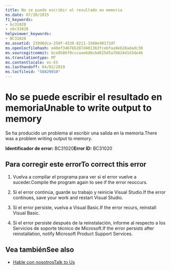 ```yaml
---
title: No se puede escribir el resultado en memoria
ms.date: 07/20/2015
f1_keywords:
- bc31020
- vbc31020
helpviewer_keywords:
- BC31020
ms.assetid: 23996dca-250f-4320-8211-1560e90172df
ms.openlocfilehash: e40ef34676b287d401363fcebfaa9eb28adadc30
ms.sourcegitcommit: bce0586f0cccaae6d6cbd625d5a7b824d1d3de4b
ms.translationtype: MT
ms.contentlocale: es-ES
ms.lasthandoff: 04/02/2019
ms.locfileid: "58829010"
---
```

# <a name="unable-to-write-output-to-memory"></a><span data-ttu-id="326e4-102">No se puede escribir el resultado en memoria</span><span class="sxs-lookup"><span data-stu-id="326e4-102">Unable to write output to memory</span></span>
<span data-ttu-id="326e4-103">Se ha producido un problema al escribir una salida en la memoria.</span><span class="sxs-lookup"><span data-stu-id="326e4-103">There was a problem writing output to memory.</span></span>  
  
 <span data-ttu-id="326e4-104">**Identificador de error:** BC31020</span><span class="sxs-lookup"><span data-stu-id="326e4-104">**Error ID:** BC31020</span></span>  
  
## <a name="to-correct-this-error"></a><span data-ttu-id="326e4-105">Para corregir este error</span><span class="sxs-lookup"><span data-stu-id="326e4-105">To correct this error</span></span>  
  
1.  <span data-ttu-id="326e4-106">Vuelva a compilar el programa para ver si el error vuelve a suceder.</span><span class="sxs-lookup"><span data-stu-id="326e4-106">Compile the program again to see if the error reoccurs.</span></span>  
  
2.  <span data-ttu-id="326e4-107">Si el error continúa, guarde su trabajo y reinicie Visual Studio.</span><span class="sxs-lookup"><span data-stu-id="326e4-107">If the error continues, save your work and restart Visual Studio.</span></span>  
  
3.  <span data-ttu-id="326e4-108">Si el error persiste, vuelva a Visual Basic.</span><span class="sxs-lookup"><span data-stu-id="326e4-108">If the error recurs, reinstall Visual Basic.</span></span>  
  
4.  <span data-ttu-id="326e4-109">Si el error persiste después de la reinstalación, informe al respecto a los Servicios de soporte técnico de Microsoft.</span><span class="sxs-lookup"><span data-stu-id="326e4-109">If the error persists after reinstallation, notify Microsoft Product Support Services.</span></span>  
  
## <a name="see-also"></a><span data-ttu-id="326e4-110">Vea también</span><span class="sxs-lookup"><span data-stu-id="326e4-110">See also</span></span>

- [<span data-ttu-id="326e4-111">Hable con nosotros</span><span class="sxs-lookup"><span data-stu-id="326e4-111">Talk to Us</span></span>](/visualstudio/ide/talk-to-us)
